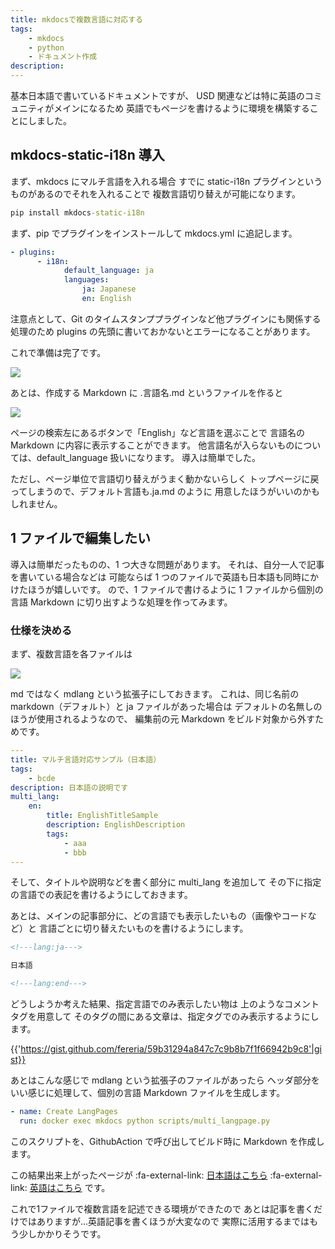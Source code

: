 ```yaml
---
title: mkdocsで複数言語に対応する
tags:
    - mkdocs
    - python
    - ドキュメント作成
description:
---
```


基本日本語で書いているドキュメントですが、
USD 関連などは特に英語のコミュニティがメインになるため
英語でもページを書けるように環境を構築することにしました。

## mkdocs-static-i18n 導入

まず、mkdocs にマルチ言語を入れる場合
すでに static-i18n プラグインというものがあるのでそれを入れることで
複数言語切り替えが可能になります。

```bat
pip install mkdocs-static-i18n
```

まず、pip でプラグインをインストールして mkdocs.yml に追記します。

```yml
- plugins:
      - i18n:
            default_language: ja
            languages:
                ja: Japanese
                en: English
```

注意点として、Git のタイムスタンププラグインなど他プラグインにも関係する処理のため
plugins の先頭に書いておかないとエラーになることがあります。

これで準備は完了です。

![](https://gyazo.com/fa55a3ed9f10d6abe9df7b6a0ae4fc96.png)

あとは、作成する Markdown に .言語名.md というファイルを作ると

![](https://gyazo.com/9942b3b4fd6fe4bbce8a3dd5e9b849b4.png)

ページの検索左にあるボタンで「English」など言語を選ぶことで
言語名の Markdown に内容に表示することができます。
他言語名が入らないものについては、default_language 扱いになります。
導入は簡単でした。

ただし、ページ単位で言語切り替えがうまく動かないらしく
トップページに戻ってしまうので、デフォルト言語も.ja.md のように
用意したほうがいいのかもしれません。

## 1 ファイルで編集したい

導入は簡単だったものの、1 つ大きな問題があります。
それは、自分一人で記事を書いている場合などは
可能ならば 1 つのファイルで英語も日本語も同時にかけたほうが嬉しいです。
ので、1 ファイルで書けるように 1 ファイルから個別の言語 Markdown に切り出すような処理を作ってみます。

### 仕様を決める

まず、複数言語を各ファイルは

![](https://gyazo.com/19d49718bb13528770c24fc6fafada03.png)

md ではなく mdlang という拡張子にしておきます。
これは、同じ名前の markdown（デフォルト）と ja ファイルがあった場合は
デフォルトの名無しのほうが使用されるようなので、
編集前の元 Markdown をビルド対象から外すためです。

```yml
---
title: マルチ言語対応サンプル（日本語）
tags:
    - bcde
description: 日本語の説明です
multi_lang:
    en:
        title: EnglishTitleSample
        description: EnglishDescription
        tags:
            - aaa
            - bbb
---
```

そして、タイトルや説明などを書く部分に multi_lang を追加して
その下に指定の言語での表記を書けるようにしておきます。

あとは、メインの記事部分に、どの言語でも表示したいもの（画像やコードなど）と
言語ごとに切り替えたいものを書けるようにします。

```markdown
<!---lang:ja--->

日本語

<!---lang:end--->
```

どうしようか考えた結果、指定言語でのみ表示したい物は
上のようなコメントタグを用意して
そのタグの間にある文章は、指定タグでのみ表示するようにします。

{{'https://gist.github.com/fereria/59b31294a847c7c9b8b7f1f66942b9c8'|gist}}

あとはこんな感じで mdlang という拡張子のファイルがあったら
ヘッダ部分をいい感じに処理して、個別の言語 Markdown ファイルを生成します。

```yml
- name: Create LangPages
  run: docker exec mkdocs python scripts/multi_langpage.py
```

このスクリプトを、GithubAction で呼び出してビルド時に Markdown を作成します。

この結果出来上がったページが :fa-external-link: [日本語はこちら](https://fereria.github.io/reincarnation_tech/10_Programming/99_Documentation/mult_lang/) :fa-external-link: [英語はこちら](https://fereria.github.io/reincarnation_tech/en/10_Programming/99_Documentation/mult_lang/) です。

これで1ファイルで複数言語を記述できる環境ができたので
あとは記事を書くだけではありますが...英語記事を書くほうが大変なので
実際に活用するまではもう少しかかりそうです。

